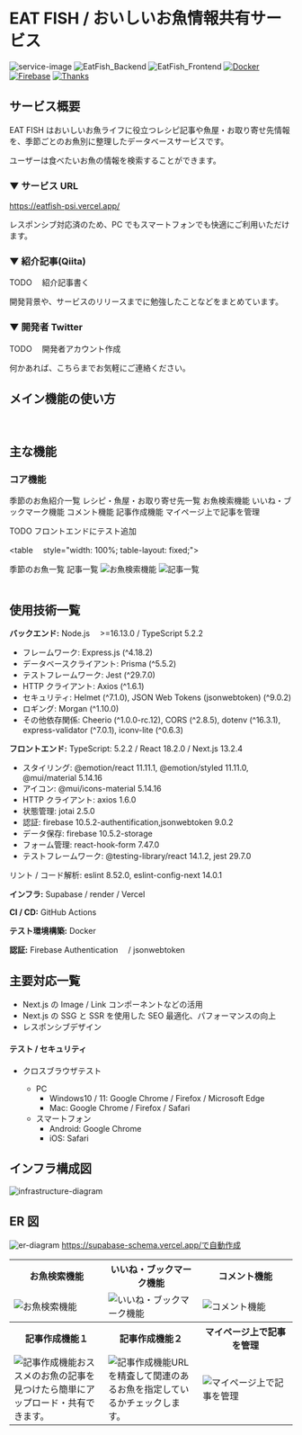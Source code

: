 # EAT FISH / おいしいお魚情報共有サービス

![service-image](https://github.com/Karukan0814/EatFish_All/blob/master/assets/EatFishImg.png)
![EatFish_Backend](https://img.shields.io/badge/Backend-Node.js%20%3E%3D16.13.0%20%2F%20TypeScript%205.2.2-brightgreen)
![EatFish_Frontend](https://img.shields.io/badge/Frontend-TypeScript%3A%205.2.2%20%2F%20React%2018.2.0%20%2F%20Next.js%2013.2.4-blue)
[![Docker](https://img.shields.io/badge/Docker-gray?logo=Docker&logoColor=2496ED)](https://www.docker.com)
[![Firebase](https://img.shields.io/badge/Firebase-gray?logo=Firebase&logoColor=FFCA28)](https://firebase.google.com)
[![Thanks](https://img.shields.io/badge/Thank%20you-for%20visiting-00aab9)](https://www.eatfish.com)

## サービス概要

EAT FISH はおいしいお魚ライフに役立つレシピ記事や魚屋・お取り寄せ先情報を、季節ごとのお魚別に整理したデータベースサービスです。

ユーザーは食べたいお魚の情報を検索することができます。

### ▼ サービス URL

https://eatfish-psi.vercel.app/

レスポンシブ対応済のため、PC でもスマートフォンでも快適にご利用いただけます。

### ▼ 紹介記事(Qiita)

TODO 　紹介記事書く

開発背景や、サービスのリリースまでに勉強したことなどをまとめています。

### ▼ 開発者 Twitter

TODO 　開発者アカウント作成

何かあれば、こちらまでお気軽にご連絡ください。

## メイン機能の使い方

<br>

## 主な機能

### コア機能

季節のお魚紹介一覧
レシピ・魚屋・お取り寄せ先一覧
お魚検索機能
いいね・ブックマーク機能
コメント機能
記事作成機能
マイページ上で記事を管理

TODO フロントエンドにテスト追加

<table　 style="width: 100%; table-layout: fixed;">
  <tr>
     <th style="text-align: center; width: 50%;">季節のお魚一覧</th>
    <th style="text-align: center; width: 50%;">記事一覧</th>
  </tr>
  <tr>
    <td><img src="https://github.com/Karukan0814/EatFish_All/blob/master/assets/searchDemo.gif" alt="お魚検索機能" /></td>
    <td><img src="https://github.com/Karukan0814/EatFish_All/blob/master/assets/articleListDemo.gif" alt="記事一覧" /></td>
    
  </tr>
</table>
<table style="width: 100%; table-layout: fixed;">
  <tr>
    <th style="text-align: center; width: 33%;">お魚検索機能</th>
    <th style="text-align: center; width: 33%;">いいね・ブックマーク機能</th>
     <th style="text-align: center; width: 33%;">コメント機能</th>

  </tr>
  <tr>
    <td><img src="https://github.com/Karukan0814/EatFish_All/blob/master/assets/searchDemo.gif" alt="お魚検索機能" /></td>
    <td><img src="https://github.com/Karukan0814/EatFish_All/blob/master/assets/likeBookmarkDemo.gif" alt="いいね・ブックマーク機能" /></td>
    <td><img src="https://github.com/Karukan0814/EatFish_All/blob/master/assets/commentDemo.gif" alt="コメント機能" /></td>
  </tr>
  <tr>
     <th style="text-align: center; width: 33%;">記事作成機能１</th>
     <th style="text-align: center; width: 33%;">記事作成機能２</th>
    <th style="text-align: center; width: 33%;">マイページ上で記事を管理</th>
  </tr>
  <tr>
    <td><img src="https://github.com/Karukan0814/EatFish_All/blob/master/assets/createArticleDemo.gif" alt="記事作成機能" />おススメのお魚の記事を見つけたら簡単にアップロード・共有できます。</td>
    <td><img src="https://github.com/Karukan0814/EatFish_All/blob/master/assets/createArticleDemo.gif" alt="記事作成機能" />URLを精査して関連のあるお魚を指定しているかチェックします。</td>
    <td><img src="https://github.com/Karukan0814/EatFish_All/blob/master/assets/mypageDemo.gif" alt="マイページ上で記事を管理" /></td>
  </tr>
</tablestyle=>

<br>

<br>

## 使用技術一覧

**バックエンド:** Node.js 　>=16.13.0 / TypeScript 5.2.2

- フレームワーク: Express.js (^4.18.2)
- データベースクライアント: Prisma (^5.5.2)
- テストフレームワーク: Jest (^29.7.0)
- HTTP クライアント: Axios (^1.6.1)
- セキュリティ: Helmet (^7.1.0), JSON Web Tokens (jsonwebtoken) (^9.0.2)
- ロギング: Morgan (^1.10.0)
- その他依存関係: Cheerio (^1.0.0-rc.12), CORS (^2.8.5), dotenv (^16.3.1), express-validator (^7.0.1), iconv-lite (^0.6.3)

**フロントエンド:** TypeScript: 5.2.2 / React 18.2.0 / Next.js 13.2.4

- スタイリング: @emotion/react 11.11.1, @emotion/styled 11.11.0, @mui/material 5.14.16
- アイコン: @mui/icons-material 5.14.16
- HTTP クライアント: axios 1.6.0
- 状態管理: jotai 2.5.0
- 認証: firebase 10.5.2-authentification,jsonwebtoken 9.0.2
- データ保存: firebase 10.5.2-storage
- フォーム管理: react-hook-form 7.47.0
- テストフレームワーク: @testing-library/react 14.1.2, jest 29.7.0

リント / コード解析: eslint 8.52.0, eslint-config-next 14.0.1

**インフラ:**
Supabase / render / Vercel

**CI / CD:** GitHub Actions

**テスト環境構築:** Docker

**認証:** Firebase Authentication 　/ jsonwebtoken

## 主要対応一覧

- Next.js の Image / Link コンポーネントなどの活用
- Next.js の SSG と SSR を使用した SEO 最適化、パフォーマンスの向上
- レスポンシブデザイン

#### テスト / セキュリティ

- クロスブラウザテスト

  - PC
    - Windows10 / 11: Google Chrome / Firefox / Microsoft Edge
    - Mac: Google Chrome / Firefox / Safari
  - スマートフォン
    - Android: Google Chrome
    - iOS: Safari

## インフラ構成図

![infrastructure-diagram](https://github.com/Karukan0814/EatFish_All/blob/master/assets/infrastructure.drawio.png)

## ER 図

![er-diagram](https://github.com/Karukan0814/EatFish_All/blob/master/assets/Supbase%20Schema.png)
https://supabase-schema.vercel.app/で自動作成
